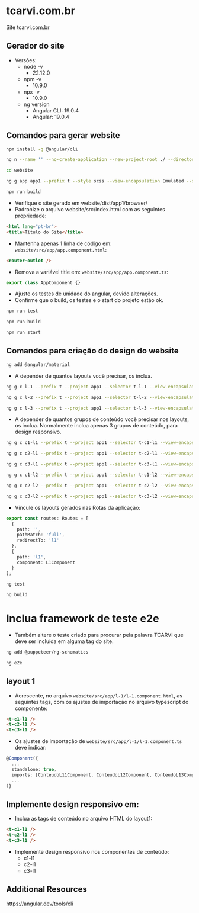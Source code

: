 # tcarvi.com.br
Site tcarvi.com.br

## Gerador do site
- Versões:
    - node -v
        - 22.12.0
    - npm -v
        - 10.9.0
    - npx -v
        - 10.9.0
    - ng version
        - Angular CLI: 19.0.4
        - Angular: 19.0.4

## Comandos para gerar website
```bash
npm install -g @angular/cli
```
```bash
ng n --name '' --no-create-application --new-project-root ./ --directory website
```  
```bash
cd website
```
```bash
ng g app app1 --prefix t --style scss --view-encapsulation Emulated --server-routing false --project-root ./ --inline-template false --inline-style false
```  
```bash
npm run build
```
- Verifique o site gerado em website/dist/app1/browser/
- Padronize o arquivo website/src/index.html com as seguintes propriedade:
```html
<html lang="pt-br">
<title>Título do Site</title>
```  
- Mantenha apenas 1 linha de código em: `website/src/app/app.component.html`:
```html
<router-outlet />
```
- Remova a variável title em: `website/src/app/app.component.ts`:
```typescript
export class AppComponent {}
```
- Ajuste os testes de unidade do angular, devido alterações.
- Confirme que o build, os testes e o start do projeto estão ok.  
```bash
npm run test
```  
```bash
npm run build
```  
```bash
npm run start
```

## Comandos para criação do design do website
```bash
ng add @angular/material
```  
- A depender de quantos layouts você precisar, os inclua.
```bash
ng g c l-1 --prefix t --project app1 --selector t-l-1 --view-encapsulation Emulated
```  
```bash
ng g c l-2 --prefix t --project app1 --selector t-l-2 --view-encapsulation Emulated
```  
```bash
ng g c l-3 --prefix t --project app1 --selector t-l-3 --view-encapsulation Emulated
```  
- A depender de quantos grupos de conteúdo você precisar nos layouts, os inclua. Normalmente inclua apenas 3 grupos de conteúdo, para design responsivo.  
```bash
ng g c c1-l1 --prefix t --project app1 --selector t-c1-l1 --view-encapsulation Emulated
```  
```bash
ng g c c2-l1 --prefix t --project app1 --selector t-c2-l1 --view-encapsulation Emulated
```  
```bash
ng g c c3-l1 --prefix t --project app1 --selector t-c3-l1 --view-encapsulation Emulated
```  
```bash
ng g c c1-l2 --prefix t --project app1 --selector t-c1-l2 --view-encapsulation Emulated
```  
```bash
ng g c c2-l2 --prefix t --project app1 --selector t-c2-l2 --view-encapsulation Emulated
```  
```bash
ng g c c3-l2 --prefix t --project app1 --selector t-c3-l2 --view-encapsulation Emulated
```  

- Vincule os layouts gerados nas Rotas da aplicação:
```typescript
export const routes: Routes = [
  {
    path: '',
    pathMatch: 'full',
    redirectTo: 'l1'
  },
  {
    path: 'l1',
    component: L1Component
  }
];
```
```bash
ng test
```
```bash
ng build
```
# Inclua framework de teste e2e
- Também altere o teste criado para procurar pela palavra TCARVI que deve ser incluída em alguma tag do site.
```bash
ng add @puppeteer/ng-schematics
``` 
```bash
ng e2e
```

## layout 1
- Acrescente, no arquivo `website/src/app/l-1/l-1.component.html`, as seguintes tags, com os ajustes de importação no arquivo typescript do componente:
```html
<t-c1-l1 />
<t-c2-l1 />
<t-c3-l1 />
```  
- Os ajustes de importação de `website/src/app/l-1/l-1.component.ts` deve indicar:
```typescript
@Component({
  ...
  standalone: true,
  imports: [ConteudoL11Component, ConteudoL12Component, ConteudoL13Component],
  ...
)}
```

## Implemente design responsivo em:
- Inclua as tags de conteúdo no arquivo HTML do layout1:
```html title="no arquivo website/src/l-1/l-1.component.html"
<t-c1-l1 />
<t-c2-l1 />
<t-c3-l1 />
```
- Implemente design responsivo nos componentes de conteúdo:
  - c1-l1
  - c2-l1
  - c3-l1

## Additional Resources
https://angular.dev/tools/cli
